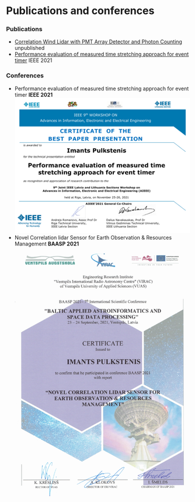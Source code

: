 # Publications and conferences

### Publications
- [Correlation Wind Lidar with PMT Array Detector and Photon Counting](https://raw.githubusercontent.com/Clockfix/publications/main/Armandillo_CWL_SPIE_rev2.pdf) unpublished
- [Performance evaluation of measured time stretching approach for event timer](https://raw.githubusercontent.com/Clockfix/publications/main/ERAF_study_publication_AIEEE_v2.pdf) IEEE 2021


### Conferences
- Performance evaluation of measured time stretching approach for event timer **IEEE 2021**
![AIEEE2021](https://github.com/Clockfix/publications/raw/main/pictures/aieee2021.png)
- Novel Correlation lidar Sensor for Earth Observation & Resources Management **BAASP 2021**
![BAASP2021](https://github.com/Clockfix/publications/raw/main/pictures/baasp2021.png)
